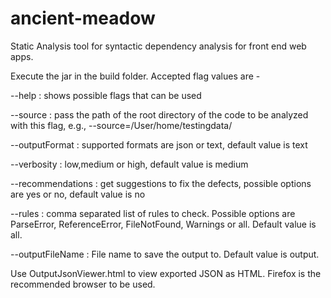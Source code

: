 # ancient-meadow
Static Analysis tool for syntactic dependency analysis for front end web apps.

Execute the jar in the build folder. Accepted flag values are -

--help            : shows possible flags that can be used

--source          : pass the path of the root directory of the code to be analyzed with this flag, e.g., --source=/User/home/testingdata/

--outputFormat    : supported formats are json or text, default value is text

--verbosity       : low,medium or high, default value is medium

--recommendations : get suggestions to fix the defects, possible options are yes or no, default value is no

--rules           : comma separated list of rules to check. Possible options are ParseError, ReferenceError, FileNotFound, Warnings or all. Default value is all.

--outputFileName : File name to save the output to. Default value is output.

Use OutputJsonViewer.html to view exported JSON as HTML. Firefox is the recommended browser to be used.
